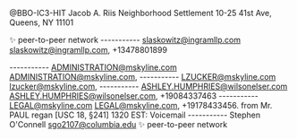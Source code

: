 @BBO-IC3-HIT
Jacob A. Riis Neighborhood Settlement
10-25 41st Ave, Queens, NY 11101

✨ peer-to-peer network
-----------     slaskowitz@ingramllp.com <slaskowitz@ingramllp.com>,
			          +13478801899

-----------    ADMINISTRATION@mskyline.com <ADMINISTRATION@mskyline.com>,
-----------    LZUCKER@mskyline.com <lzucker@mskyline.com>,
-----------    ASHLEY.HUMPHRIES@wilsonelser.com <ASHLEY.HUMPHRIES@wilsonelser.com>,
			         +19084337463
-----------    LEGAL@mskyline.com <LEGAL@mskyline.com>,
               +19178433456.
               from Mr. PAUL regan [USC 18, §241]
               1320 EST: Voicemail 
-----------    Stephen O'Connell <sgo2107@columbia.edu>
✨ peer-to-peer network

